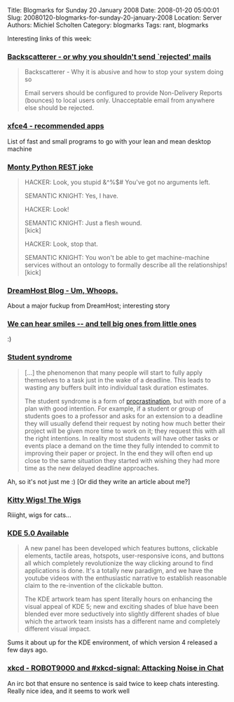 Title: Blogmarks for Sunday 20 January 2008
Date: 2008-01-20 05:00:01
Slug: 20080120-blogmarks-for-sunday-20-january-2008
Location: Server
Authors: Michiel Scholten
Category: blogmarks
Tags: rant, blogmarks

<p>Interesting links of this week:</p>
<h3><a href="http://www.backscatterer.org/?target=backscatter">Backscatterer - or why you shouldn't send `rejected' mails</a></h3>
<blockquote><p>Backscatterer - Why it is abusive and how to stop your system doing so</p>
<p>Email servers should be configured to provide Non-Delivery Reports (bounces) to local users only.
Unacceptable email from anywhere else should be rejected.</p></blockquote>
<h3><a href="http://wiki.xfce.org/recommendedapps">xfce4 - recommended apps</a></h3>
<p>List of fast and small programs to go with your lean and mean desktop machine</p>
<h3><a href="http://lists.xml.org/archives/xml-dev/200504/msg00260.html">Monty Python REST joke</a></h3>
<blockquote>
<p>HACKER: Look, you stupid &^%$# You've got no arguments left.</p>
<p>SEMANTIC KNIGHT:     Yes, I have.</p>
<p>HACKER:    Look!</p>
<p>SEMANTIC KNIGHT:     Just a flesh wound.<br />
    [kick]</p>
<p>HACKER:    Look, stop that.</p>
<p>SEMANTIC KNIGHT:
    You won't be able to get machine-machine services without an
ontology to formally describe all the relationships!<br />
    [kick]</p>
</blockquote>

<h3><a href="http://blog.dreamhost.com/2008/01/15/um-whoops/">DreamHost Blog - Um, Whoops.</a></h3>
<p>About a major fuckup from DreamHost; interesting story</p>
<h3><a href="http://www.boingboing.net/2008/01/15/we-can-hear-smiles-a.html">We can hear smiles -- and tell big ones from little ones</a></h3>
<p>:)</p>
<h3><a href="http://en.wikipedia.org/wiki/Student_syndrome">Student syndrome</a></h3>
<blockquote><p>[...] the phenomenon that many people will start to fully apply themselves to a task just in the wake of a deadline. This leads to wasting any buffers built into individual task duration estimates.</p>

<p>The student syndrome is a form of <a href="http://en.wikipedia.org/wiki/Procrastination" title="Procrastination">procrastination</a>, but with more of a plan with good intention. For example, if a student or group of students goes to a professor and asks for an extension to a deadline they will usually defend their request by noting how much better their project will be given more time to work on it; they request this with all the right intentions. In reality most students will have other tasks or events place a demand on the time they fully intended to commit to improving their paper or project. In the end they will often end up close to the same situation they started with wishing they had more time as the new delayed deadline approaches.</p></blockquote>

<p>Ah, so it's not just me :) [Or did they write an article about me?]</p>
<h3><a href="http://www.kittywigs.com/wigindex.html">Kitty Wigs! The Wigs</a></h3>
<p>Riiight, wigs for cats...</p>
<h3><a href="http://sancairodicopenhagen.com/joe/KDE5">KDE 5.0 Available</a></h3>
<blockquote><p>A new panel has been developed which features buttons, clickable elements, tactile areas, hotspots, user-responsive icons, and buttons all which completely revolutionize the way clicking around to find applications is done. It's a totally new paradigm, and we have the youtube videos with the enthusiastic narrative to establish reasonable claim to the re-invention of the clickable button.</p>

<p>The KDE artwork team has spent literally hours on enhancing the visual appeal of KDE 5; new and exciting shades of blue have been blended ever more seductively into slightly different shades of blue which the artwork team insists has a different name and completely different visual impact.</p>
</blockquote>

<p>Sums it about up for the KDE environment, of which version 4 released a few days ago.</p>
<h3><a href="http://blag.xkcd.com/2008/01/14/robot9000-and-xkcd-signal-attacking-noise-in-chat/">xkcd - ROBOT9000 and #xkcd-signal: Attacking Noise in Chat</a></h3>
<p>An irc bot that ensure no sentence is said twice to keep chats interesting. Really nice idea, and it seems to work well</p>
